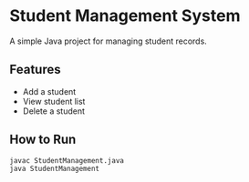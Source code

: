 # Student Management System  
A simple Java project for managing student records.  

## Features  
- Add a student  
- View student list  
- Delete a student  

## How to Run  
```sh
javac StudentManagement.java
java StudentManagement
